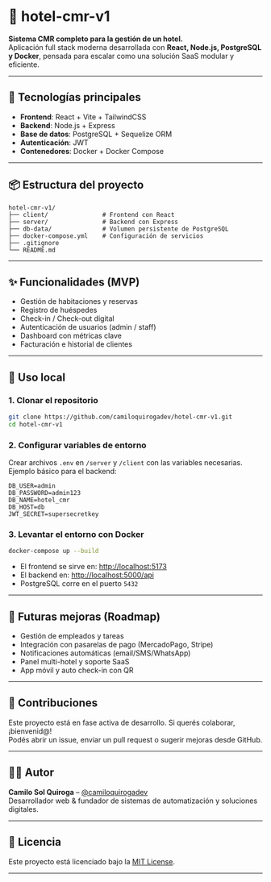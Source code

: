 # 🏨 hotel-cmr-v1

**Sistema CMR completo para la gestión de un hotel.**  
Aplicación full stack moderna desarrollada con **React, Node.js, PostgreSQL y Docker**, pensada para escalar como una solución SaaS modular y eficiente.

---

## 🚀 Tecnologías principales

- **Frontend**: React + Vite + TailwindCSS
- **Backend**: Node.js + Express
- **Base de datos**: PostgreSQL + Sequelize ORM
- **Autenticación**: JWT
- **Contenedores**: Docker + Docker Compose

---

## 📦 Estructura del proyecto

```
hotel-cmr-v1/
├── client/               # Frontend con React
├── server/               # Backend con Express
├── db-data/              # Volumen persistente de PostgreSQL
├── docker-compose.yml    # Configuración de servicios
├── .gitignore
└── README.md
```

---

## ✨ Funcionalidades (MVP)

- Gestión de habitaciones y reservas
- Registro de huéspedes
- Check-in / Check-out digital
- Autenticación de usuarios (admin / staff)
- Dashboard con métricas clave
- Facturación e historial de clientes

---

## 📖 Uso local

### 1. Clonar el repositorio

```bash
git clone https://github.com/camiloquirogadev/hotel-cmr-v1.git
cd hotel-cmr-v1
```

### 2. Configurar variables de entorno

Crear archivos `.env` en `/server` y `/client` con las variables necesarias.  
Ejemplo básico para el backend:

```env
DB_USER=admin
DB_PASSWORD=admin123
DB_NAME=hotel_cmr
DB_HOST=db
JWT_SECRET=supersecretkey
```

### 3. Levantar el entorno con Docker

```bash
docker-compose up --build
```

- El frontend se sirve en: [http://localhost:5173](http://localhost:5173)  
- El backend en: [http://localhost:5000/api](http://localhost:5000/api)  
- PostgreSQL corre en el puerto `5432`

---

## 🧠 Futuras mejoras (Roadmap)

- Gestión de empleados y tareas
- Integración con pasarelas de pago (MercadoPago, Stripe)
- Notificaciones automáticas (email/SMS/WhatsApp)
- Panel multi-hotel y soporte SaaS
- App móvil y auto check-in con QR

---

## 🤝 Contribuciones

Este proyecto está en fase activa de desarrollo. Si querés colaborar, ¡bienvenid@!  
Podés abrir un issue, enviar un pull request o sugerir mejoras desde GitHub.

---

## 🧑‍💻 Autor

**Camilo Sol Quiroga** – [@camiloquirogadev](https://github.com/camiloquirogadev)  
Desarrollador web & fundador de sistemas de automatización y soluciones digitales.

---

## 🪪 Licencia

Este proyecto está licenciado bajo la [MIT License](LICENSE).

---